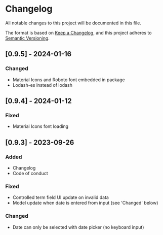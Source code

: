 # Changelog

All notable changes to this project will be documented in this file.

The format is based on [Keep a Changelog](https://keepachangelog.com/en/1.0.0/),
and this project adheres to [Semantic Versioning](https://semver.org/spec/v2.0.0.html).

## [0.9.5] - 2024-01-16

### Changed

- Material Icons and Roboto font embedded in package
- Lodash-es instead of lodash

## [0.9.4] - 2024-01-12

### Fixed

- Material Icons font loading

## [0.9.3] - 2023-09-26

### Added

- Changelog
- Code of conduct

### Fixed

- Controlled term field UI update on invalid data
- Model update when date is entered from input (see 'Changed' below)

### Changed

- Date can only be selected with date picker (no keyboard input)
